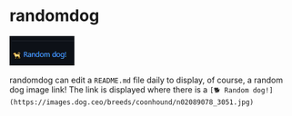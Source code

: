# randomdog

![img](https://raw.githubusercontent.com/ajskateboarder/stuff/main/Screenshot%202021-07-23%20075316.png)

randomdog can edit a `README.md` file daily to display, of course, a random dog image link!
The link is displayed where there is a `[🐕 Random dog!](https://images.dog.ceo/breeds/coonhound/n02089078_3051.jpg)`